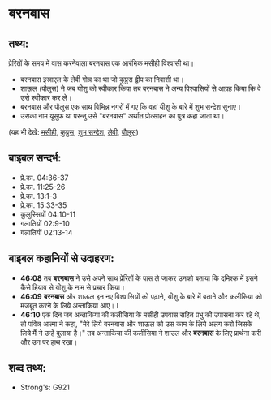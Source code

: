 # बरनबास #

## तथ्य: ##

प्रेरितों के समय में वास करनेवाला बरनबास एक आरंभिक मसीही विश्वासी था।

* बरनबास इस्राएल के लेवी गोत्र का था जो कुप्रुस द्वीप का निवासी था।
* शाऊल (पौलुस) ने जब यीशु को स्वीकार किया तब बरनबास ने अन्य विश्वासियों से आग्रह किया कि वे उसे स्वीकार कर ले।
* बरनबास और पौलुस एक साथ विभिन्न नगरों में गए कि वहां यीशु के बारे में शुभ सन्देश सुनाए।
* उसका नाम यूसुफ था परन्तु उसे "बरनबास" अर्थात प्रोत्साहन का पुत्र कहा जाता था।

(यह भी देखें: [मसीही](../christian.md), [कुप्रुस](../cyprus.md), [शुभ सन्देश](../goodnews.md), [लेवी](../levite.md), [पौलुस](../paul.md))

## बाइबल सन्दर्भ: ##

* प्रे.का. 04:36-37
* प्रे.का. 11:25-26
* प्रे.का. 13:1-3
* प्रे.का. 15:33-35
* कुलुस्सियों 04:10-11
* गलातियों 02:9-10
* गलातियों 02:13-14

## बाइबल कहानियों से उदाहरण: ##

* __46:08__  तब __बरनबास__ ने उसे अपने साथ प्रेरितों के पास ले जाकर उनको बताया कि दमिश्क में इसने कैसे हियाव से यीशु के नाम से प्रचार किया। 
* __46:09__ __बरनबास__  और शाऊल इन नए विश्वासियों को पढ़ाने, यीशु के बारे में बताने और कलीसिया को मजबूत करने के लिये अन्ताकिया आए। I
* __46:10__ एक दिन जब अन्ताकिया की कलीसिया के मसीही उपवास सहित प्रभु की उपासना कर रहे थे, तो पवित्र आत्मा ने कहा, "मेरे लिये बरनबास और शाऊल को उस काम के लिये अलग करो जिसके लिये मैं ने उन्हें बुलाया है।" तब अन्ताकिया की कलीसिया ने शाउल और __बरनबास__ के लिए प्रार्थना करी और उन पर हाथ रखा।

## शब्द तथ्य: ##

* Strong's: G921
